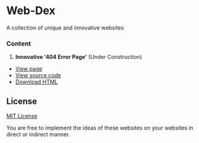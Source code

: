 # Web-Dex

A collection of unique and innovative websites

### Content
 
1. **Innovative '404 Error Page'** (Under Construction)

 + [View page]()
 + [View source code]() 
 + [Download HTML]()



## License

[MIT License](https://opensource.org/licenses/MIT)

You are free to implement the ideas of these websites on your websites in direct or indirect manner.
